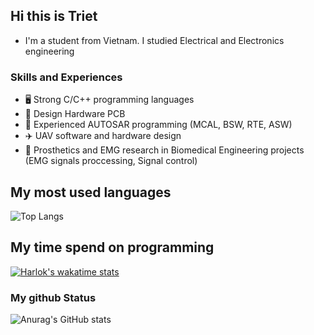 ## Hi this is Triet
- I'm a student from Vietnam. I studied Electrical and Electronics engineering
### Skills and Experiences
  - 🖥️ Strong C/C++ programming languages
  - 🔬 Design Hardware PCB
  - 🚗 Experienced AUTOSAR programming (MCAL, BSW, RTE, ASW)
  - ✈️ UAV software and hardware design
  - 🦾 Prosthetics and EMG research in Biomedical Engineering projects (EMG signals proccessing, Signal control)

## My most used languages
![Top Langs](https://github-readme-stats.vercel.app/api/top-langs/?username=trietmt9&layout=compact)

## My time spend on programming
[![Harlok's wakatime stats](https://github-readme-stats.vercel.app/api/wakatime?username=trietmt9)](https://github.com/anuraghazra/github-readme-stats)

### My github Status
![Anurag's GitHub stats](https://github-readme-stats.vercel.app/api?username=trietmt9&show_icons=true&theme=tokyonight)
